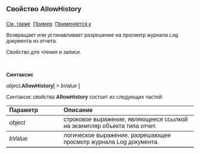 ﻿<html>
<head>
<title>Отчет\AllowHistory</title>
</head>

<body>

<p><font size="4" face="Arial"><strong>Свойство AllowHistory<br>
<br>
</strong></font><font face="Arial"><a href="../AsRepViewer.html">См. 
также</a>&nbsp; <u>Пример</u>&nbsp; <a href="../AsRepViewer.html">Применяется к</a></font></p>

<p><font face="Arial">Возвращает или устанавливает разрешение на 
просмотр журнала Log документа из отчета.</font></p>

<p><font face="Arial">Свойство для чтения и записи.</font></p>

<p>&nbsp;</p>

<p class="label"><font face="Arial"><b>Синтаксис</b></font></p>

<p><font face="Arial"><em>object</em><strong>.AllowHistory</strong>[<em> 
= bValue</em>
]</font></p>

<p><font face="Arial">Синтаксис свойства <strong>AllowHistory </strong>
состоит из следующих частей:</font></p>

<table border="1" cellPadding="5" cols="2" frame="below" rules="rows">
<TBODY>
  <tr vAlign="top">
    <td class="label" width="29%"><font face="Arial"><b>Параметр</b></font></td>
    <td class="label" width="71%"><font face="Arial"><strong>Описание</strong></font></td>
  </tr>
  <tr>
    <td width="29%"><font face="Arial"><em>object</em></font></td>
    <td width="71%"><font face="Arial">строковое выражение, являющееся 
	ссылкой на экземпляр объекта типа отчет.</font></td>
  </tr>
  <tr>
    <td width="29%"><font face="Arial"><em>bValue</em></font></td>
    <td width="71%"><font face="Arial">логическое выражение, 
	разрешающее просмотр журнала Log документа.</font></td>
  </tr>
</TBODY>
</table>
</body>
</html>
